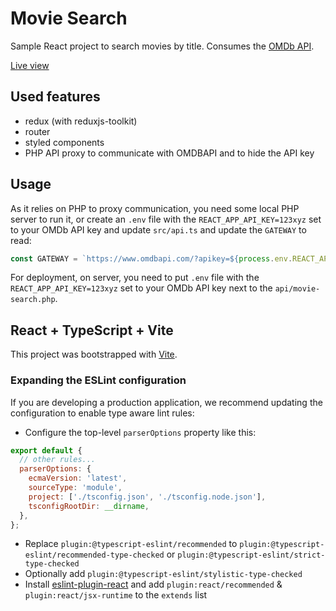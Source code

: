 # Movie Search

Sample React project to search movies by title. Consumes the [OMDb API](https://www.omdbapi.com/).

[Live view](https://movie-search.greladesign.co/)

## Used features

- redux (with reduxjs-toolkit)
- router
- styled components
- PHP API proxy to communicate with OMDBAPI and to hide the API key

## Usage

As it relies on PHP to proxy communication, you need some local PHP server to run it, or create an `.env` file with the `REACT_APP_API_KEY=123xyz` set to your OMDb API key and update `src/api.ts` and update the `GATEWAY` to read:

```TypeScript
const GATEWAY = `https://www.omdbapi.com/?apikey=${process.env.REACT_APP_API_KEY}`;
```

For deployment, on server, you need to put `.env` file with the `REACT_APP_API_KEY=123xyz` set to your OMDb API key next to the `api/movie-search.php`.

## React + TypeScript + Vite

This project was bootstrapped with [Vite](https://vitejs.dev).

### Expanding the ESLint configuration

If you are developing a production application, we recommend updating the configuration to enable type aware lint rules:

- Configure the top-level `parserOptions` property like this:

```js
export default {
  // other rules...
  parserOptions: {
    ecmaVersion: 'latest',
    sourceType: 'module',
    project: ['./tsconfig.json', './tsconfig.node.json'],
    tsconfigRootDir: __dirname,
  },
};
```

- Replace `plugin:@typescript-eslint/recommended` to `plugin:@typescript-eslint/recommended-type-checked` or `plugin:@typescript-eslint/strict-type-checked`
- Optionally add `plugin:@typescript-eslint/stylistic-type-checked`
- Install [eslint-plugin-react](https://github.com/jsx-eslint/eslint-plugin-react) and add `plugin:react/recommended` & `plugin:react/jsx-runtime` to the `extends` list
